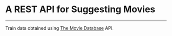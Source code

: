 # A REST API for Suggesting Movies
---
Train data obtained using [The Movie Database](https://developers.themoviedb.org/3/getting-started) API.  
